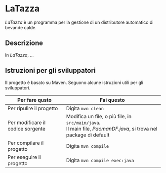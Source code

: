 # LaTazza
_LaTazza_ è un programma per la gestione di un distributore automatico di bevande calde.

## Descrizione
In _LaTazza_, ...

## Istruzioni per gli sviluppatori
Il progetto è basato su Maven. Seguono alcune istruzioni utili per gli sviluppatori.

| Per fare qusto | Fai questo |
| -----------|-----------|
| Per ripulire il progetto | Digita `mvn clean` |
| Per modificare il codice sorgente | Modifica un file, o più file, in `src/main/java`.<br> Il main file, *PacmanDF.java*, si trova nel package di default |
| Per compilare il progetto | Digita `mvn compile` |
| Per eseguire il progetto | Digita `mvn compile exec:java` |
